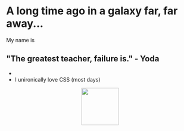 # A long time ago in a galaxy far, far away...

My name is 

## "The greatest teacher, failure is." - Yoda
- 
- I unironically love CSS (most days)


<div id="section_1" align="center">
  <img src="https://media.giphy.com/media/3o7abEzrkevQgVXDG0/giphy.gif" width="100"/>
</div>
